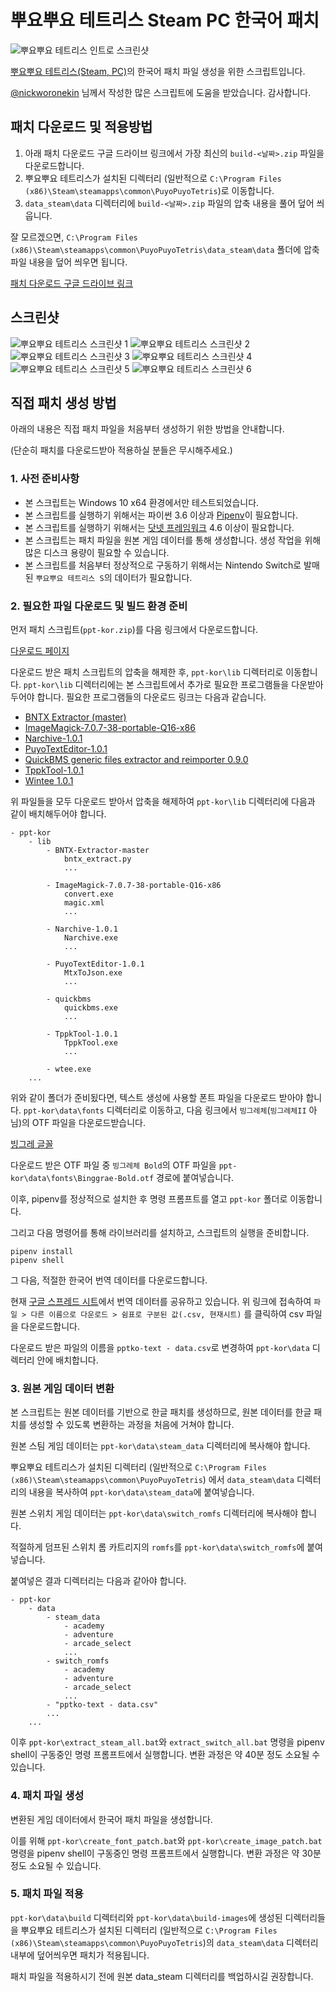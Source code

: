 # 뿌요뿌요 테트리스 Steam PC 한국어 패치

![뿌요뿌요 테트리스 인트로 스크린샷](./screenshots/20181105221920_1.jpg)

[뿌요뿌요 테트리스(Steam, PC)](https://store.steampowered.com/app/546050/Puyo_PuyoTetris/)의 한국어 패치 파일 생성을 위한 스크립트입니다.

[@nickworonekin](https://github.com/nickworonekin) 님께서 작성한 많은 스크립트에 도움을 받았습니다. 감사합니다.

## 패치 다운로드 및 적용방법

1. 아래 패치 다운로드 구글 드라이브 링크에서 가장 최신의 `build-<날짜>.zip` 파일을 다운로드합니다.
2. 뿌요뿌요 테트리스가 설치된 디렉터리 (일반적으로 `C:\Program Files (x86)\Steam\steamapps\common\PuyoPuyoTetris`)로 이동합니다.
3. `data_steam\data` 디렉터리에 `build-<날짜>.zip` 파일의 압축 내용을 풀어 덮어 씌웁니다.

잘 모르겠으면, `C:\Program Files (x86)\Steam\steamapps\common\PuyoPuyoTetris\data_steam\data` 폴더에 압축 파일 내용을 덮어 씌우면 됩니다.

[패치 다운로드 구글 드라이브 링크](https://drive.google.com/drive/folders/13zkCxlFOuVyH8WcmlotYg5sYVtiQQ9mV?usp=sharing)

## 스크린샷

![뿌요뿌요 테트리스 스크린샷 1](./screenshots/20181105221931_1.jpg)
![뿌요뿌요 테트리스 스크린샷 2](./screenshots/20181105221952_1.jpg)
![뿌요뿌요 테트리스 스크린샷 3](./screenshots/20181105222421_1.jpg)
![뿌요뿌요 테트리스 스크린샷 4](./screenshots/20181105222447_1.jpg)
![뿌요뿌요 테트리스 스크린샷 5](./screenshots/20181105222542_1.jpg)
![뿌요뿌요 테트리스 스크린샷 6](./screenshots/20181105222646_1.jpg)

## 직접 패치 생성 방법

아래의 내용은 직접 패치 파일을 처음부터 생성하기 위한 방법을 안내합니다.

(단순히 패치를 다운로드받아 적용하실 분들은 무시해주세요.)

### 1. 사전 준비사항

- 본 스크립트는 Windows 10 x64 환경에서만 테스트되었습니다.
- 본 스크립트를 실행하기 위해서는 파이썬 3.6 이상과 [Pipenv](https://github.com/pypa/pipenv)이 필요합니다.
- 본 스크립트를 실행하기 위해서는 [닷넷 프레임워크](https://www.microsoft.com/net/download/dotnet-framework-runtime) 4.6 이상이 필요합니다.
- 본 스크립트는 패치 파일을 원본 게임 데이터를 통해 생성합니다. 생성 작업을 위해 많은 디스크 용량이 필요할 수 있습니다.
- 본 스크립트를 처음부터 정상적으로 구동하기 위해서는 Nintendo Switch로 발매된 `뿌요뿌요 테트리스 S`의 데이터가 필요합니다.


### 2. 필요한 파일 다운로드 및 빌드 환경 준비

먼저 패치 스크립트(`ppt-kor.zip`)를 다음 링크에서 다운로드합니다.

[다운로드 페이지](https://github.com/yf-dev/puyopuyotetris-kor/releases/latest)

다운로드 받은 패치 스크립트의 압축을 해제한 후, `ppt-kor\lib` 디렉터리로 이동합니다.
`ppt-kor\lib` 디렉터리에는 본 스크립트에서 추가로 필요한 프로그램들을 다운받아두어야 합니다. 필요한 프로그램들의 다운로드 링크는 다음과 같습니다.

- [BNTX Extractor (master)](https://github.com/aboood40091/BNTX-Extractor/archive/master.zip)
- [ImageMagick-7.0.7-38-portable-Q16-x86](http://ftp.icm.edu.pl/packages/ImageMagick/binaries/ImageMagick-7.0.7-38-portable-Q16-x86.zip)
- [Narchive-1.0.1](https://github.com/nickworonekin/narchive/releases/download/v1.0.1/Narchive-1.0.1.zip)
- [PuyoTextEditor-1.0.1](https://github.com/nickworonekin/puyo-text-editor/releases/download/v1.0.1/PuyoTextEditor-1.0.1.zip)
- [QuickBMS generic files extractor and reimporter 0.9.0](https://aluigi.altervista.org/papers/quickbms.zip)
- [TppkTool-1.0.1](https://github.com/nickworonekin/tppk-tool/releases/download/v1.0.1/TppkTool-1.0.1.zip)
- [Wintee 1.0.1](https://github.com/WinLAFS/wintee/releases/download/v1.0.1/wtee.exe)


위 파일들을 모두 다운로드 받아서 압축을 해제하여 `ppt-kor\lib` 디렉터리에 다음과 같이 배치해두어야 합니다.

```
- ppt-kor
    - lib
        - BNTX-Extractor-master
            bntx_extract.py
            ...

        - ImageMagick-7.0.7-38-portable-Q16-x86
            convert.exe
            magic.xml
            ...

        - Narchive-1.0.1
            Narchive.exe
            ...

        - PuyoTextEditor-1.0.1
            MtxToJson.exe
            ...

        - quickbms
            quickbms.exe
            ...

        - TppkTool-1.0.1
            TppkTool.exe
            ...

        - wtee.exe
    ...
```

위와 같이 폴더가 준비됬다면, 텍스트 생성에 사용할 폰트 파일을 다운로드 받아야 합니다.
`ppt-kor\data\fonts` 디렉터리로 이동하고, 다음 링크에서 `빙그레체`(`빙그레체II` 아님)의 OTF 파일을 다운로드받습니다.

[빙그레 글꼴](http://www.bing.co.kr/story/contribute_font)

다운로드 받은 OTF 파일 중 `빙그레체 Bold`의 OTF 파일을 `ppt-kor\data\fonts\Binggrae-Bold.otf` 경로에 붙여넣습니다.

이후, pipenv를 정상적으로 설치한 후 명령 프롬프트를 열고 `ppt-kor` 폴더로 이동합니다.

그리고 다음 명령어를 통해 라이브러리를 설치하고, 스크립트의 실행을 준비합니다.

```
pipenv install
pipenv shell
```

그 다음, 적절한 한국어 번역 데이터를 다운로드합니다.

현재 [구글 스프레드 시트](https://docs.google.com/spreadsheets/d/1HfH5lQ81PYhAqj4qZVMdPtWC0zNBN78greQpCvs_g2A)에서 번역 데이터를 공유하고 있습니다.
위 링크에 접속하여 `파일 > 다른 이름으로 다운로드 > 쉼표로 구분된 값(.csv, 현재시트)` 를 클릭하여 csv 파일을 다운로드합니다.

다운로드 받은 파일의 이름을 `pptko-text - data.csv`로 변경하여 `ppt-kor\data` 디렉터리 안에 배치합니다.

### 3. 원본 게임 데이터 변환

본 스크립트는 원본 데이터를 기반으로 한글 패치를 생성하므로, 원본 데이터를 한글 패치를 생성할 수 있도록 변환하는 과정을 처음에 거쳐야 합니다.

원본 스팀 게임 데이터는 `ppt-kor\data\steam_data` 디렉터리에 복사해야 합니다.

뿌요뿌요 테트리스가 설치된 디렉터리 (일반적으로 `C:\Program Files (x86)\Steam\steamapps\common\PuyoPuyoTetris`) 에서 `data_steam\data` 디렉터리의 내용을 복사하여 `ppt-kor\data\steam_data`에 붙여넣습니다.

원본 스위치 게임 데이터는 `ppt-kor\data\switch_romfs` 디렉터리에 복사해야 합니다.

적절하게 덤프된 스위치 롬 카트리지의 `romfs`를 `ppt-kor\data\switch_romfs`에 붙여넣습니다.

붙여넣은 결과 디렉터리는 다음과 같아야 합니다.

```
- ppt-kor
    - data
        - steam_data
            - academy
            - adventure
            - arcade_select
            ...
        - switch_romfs
            - academy
            - adventure
            - arcade_select
            ...
        - "pptko-text - data.csv"
        ...
    ...
```

이후 `ppt-kor\extract_steam_all.bat`와 `extract_switch_all.bat` 명령을 pipenv shell이 구동중인 명령 프롬프트에서 실행합니다.
변환 과정은 약 40분 정도 소요될 수 있습니다.

### 4. 패치 파일 생성

변환된 게임 데이터에서 한국어 패치 파일을 생성합니다.

이를 위해 `ppt-kor\create_font_patch.bat`와 `ppt-kor\create_image_patch.bat` 명령을 pipenv shell이 구동중인 명령 프롬프트에서 실행합니다.
변환 과정은 약 30분 정도 소요될 수 있습니다.

### 5. 패치 파일 적용

`ppt-kor\data\build` 디렉터리와 `ppt-kor\data\build-images`에 생성된 디렉터리들을 뿌요뿌요 테트리스가 설치된 디렉터리 (일반적으로 `C:\Program Files (x86)\Steam\steamapps\common\PuyoPuyoTetris`)의 `data_steam\data` 디렉터리 내부에 덮어씌우면 패치가 적용됩니다.

패치 파일을 적용하시기 전에 원본 data_steam 디렉터리를 백업하시길 권장합니다.

